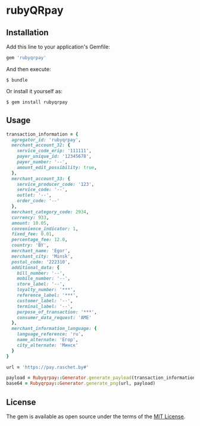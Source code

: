 # rubyQRpay

## Installation

Add this line to your application's Gemfile:

```ruby
gem 'rubyqrpay'
```

And then execute:

    $ bundle

Or install it yourself as:

    $ gem install rubyqrpay

## Usage

```ruby
transaction_information = {
  agregator_id: 'rubyqrpay',
  merchant_account_32: {
    service_code_erip: '111111',
    payer_unique_id: '12345678',
    payer_number: '--',
    amount_edit_possibility: true,
  },
  merchant_account_33: {
    service_producer_code: '123',
    service_code: '--',
    outlet: '--',
    order_code: '--'
  },
  merchant_category_code: 2934,
  currency: 933,
  amount: 10.05,
  convenience_indicator: 1,
  fixed_fee: 0.01,
  percentage_fee: 12.0,
  country: 'BY',
  merchant_name: 'Egor',
  merchant_city: 'Minsk',
  postal_code: '222310',
  additional_data: {
    bill_number: '--',
    mobile_number: '--',
    store_label: '--',
    loyalty_number: '***',
    reference_label: '***',
    customer_label: '--',
    terminal_label: '--',
    purpose_of_transaction: '***',
    consumer_data_request: 'AME'
  },
  merchant_information_language: {
    language_reference: 'ru',
    name_alternate: 'Егор',
    city_alternate: 'Минск'
  }
}

url = 'https://pay.raschet.by#'

payload = Rubyqrpay::Generator.generate_payload(transaction_information)
base64 = Rubyqrpay::Generator.generate_png(url, payload)
```

## License

The gem is available as open source under the terms of the [MIT License](https://opensource.org/licenses/MIT).
